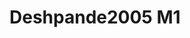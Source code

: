 # Deshpande2005 M1
<a name="material" />
<script type="application/ld+json">

  {
    "@context": "https://schema.org/",
    "@type": "ChemicalSubstance",
    "http://purl.org/dc/terms/conformsTo":
      {
        "@type": "CreativeWork",
        "@id": "https://bioschemas.org/profiles/ChemicalSubstance/0.4-RELEASE/"
      },
    "@id": "https://egonw.github.io/nanowiki/nanowiki124.html#material",
    "name": "Deshpande2005 M1",
    "sameAs: "http://127.0.0.1/mediawiki/index.php/Special:URIResolver/Deshpande2005_M1"
  }
</script>

